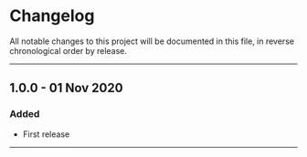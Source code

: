 # Changelog

All notable changes to this project will be documented in this file, in reverse chronological order by release.

---

## 1.0.0 - 01 Nov 2020

### Added

- First release

---